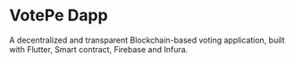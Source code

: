 # VotePe Dapp
 A decentralized and transparent Blockchain-based voting application, built with Flutter, Smart contract, Firebase and Infura.

